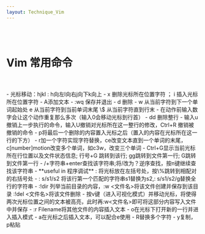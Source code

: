 ```yaml
---
layout: Technique_Vim
---
```

<br>
<br>

# Vim 常用命令
<br>
<br>
- 光标移动：hjkl : h向左l向右j向下k向上
- x 删除光标所在位置字符 ； i 插入光标所在位置字符
- A添加文本
- :wq 保存并退出
- d 删除
- w 从当前字符到下一个单词起始处 e 从当前字符到当前单词末尾 \$ 从当前字符直到行末
- 在动作前输入数字会让这个动作重复那么多次（输入0会移动光标到行首）
- dd 删除整行
- 输入u撤销上一步执行的命令，输入U撤销对光标所在这一整行的修改，Ctrl+R 撤销被撤销的命令
- p将最后一个删除的内容置入光标之后（置入的内容在光标所在这一行的下方）
- r加一个字符实现字符替换，ce改变文本直到一个单词的末尾，c[number]motion改变多个单词，如c3w，改变三个单词
- Ctrl+G显示当前光标所在行位置以及文件状态信息; 行号+G 跳转到该行; gg跳转到文件第一行; G跳转到文件第一行 
- /+字符串+enter查找该字符串;将/改为？逆序查找，按n键继续查找该字符串
- **useful in 程序调试** : 将光标放在左括号处，按\%跳转到相配对的右括号处
- : s/s1/s2 将该行第一个匹配的字符串s1替换为s2,: s/s1/s2/g替换全行的字符串
- :!dir 列举当前目录的内容，:w <文件名>将该文件创建并保存到该目录   :!del <文件名>将该文件删除
- 按v键（进入可视化模式）并移动光标，将使得两次光标位置之间的文本被高亮，此时再:w<文件名>即可将这部分内容写入文件中并保存
- :r Filename将其他文件的内容插入文本
- o在光标下打开新的一行并进入插入模式
- a在光标之后插入文本，可以配合e使用
- R替换多个字符
- y复制，p粘贴
